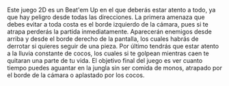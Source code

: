 Este juego 2D es un Beat'em Up en el que deberás estar atento a todo, ya que hay peligro desde todas las direcciones.
La primera amenaza que debes evitar a toda costa es el borde izquierdo de la cámara, pues si te atrapa perderás la partida inmediatamente.
Aparecerán enemigos desde arriba y desde el borde derecho de la pantalla, los cuales habrás de derrotar si quieres seguir de una pieza.
Por último tendrás que estar atento a la lluvia constante de cocos, los cuales si te golpean mientras caen te quitaran una parte de tu vida.
El objetivo final del juego es ver cuanto tiempo puedes aguantar en la jungla sin ser comida de monos, atrapado por el borde de la cámara o aplastado por los cocos.
